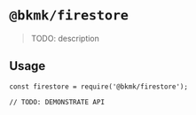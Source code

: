 # `@bkmk/firestore`

> TODO: description

## Usage

```
const firestore = require('@bkmk/firestore');

// TODO: DEMONSTRATE API
```
